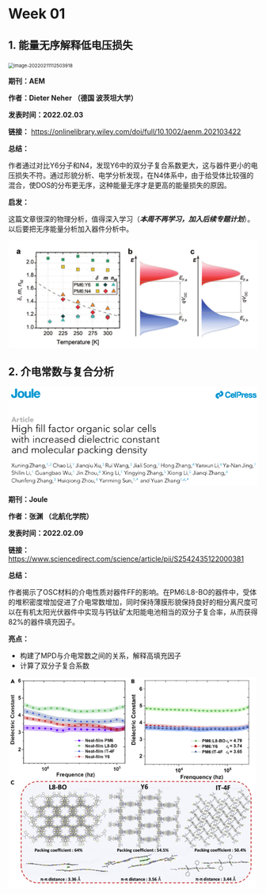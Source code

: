 # Week 01

## 1. 能量无序解释低电压损失

<img src="images/image-image-20220211112503918" alt="image-20220211112503918" style="zoom: 67%;" />

**期刊：AEM**

**作者：Dieter Neher （德国 波茨坦大学）**

**发表时间：2022.02.03**

**链接：** https://onlinelibrary.wiley.com/doi/full/10.1002/aenm.202103422

**总结：**

作者通过对比Y6分子和N4，发现Y6中的双分子复合系数更大，这与器件更小的电压损失不符。通过形貌分析、电学分析发现，在N4体系中，由于给受体比较强的混合，使DOS的分布更无序，这种能量无序才是更高的能量损失的原因。

**启发：**

这篇文章很深的物理分析，值得深入学习（***本周不再学习，加入后续专题计划***）。 以后要把无序能量分析加入器件分析中。

![image-20220211113928947](images/image-20220211113928947.png)

## 2. 介电常数与复合分析

<img src="images/image-20220211114349437.png" alt="image-20220211114349437" style="zoom:80%;" />

**期刊：Joule**

**作者：张渊 （北航化学院）**

**发表时间：2022.02.09**

**链接：** https://www.sciencedirect.com/science/article/pii/S2542435122000381

**总结：**

作者揭示了OSC材料的介电性质对器件FF的影响。在PM6:L8-BO的器件中，受体的堆积密度增加促进了介电常数增加，同时保持薄膜形貌保持良好的相分离尺度可以在有机太阳光伏器件中实现与钙钛矿太阳能电池相当的双分子复合率，从而获得82%的器件填充因子。

**亮点：**

- 构建了MPD与介电常数之间的关系，解释高填充因子
- 计算了双分子复合系数

<img src="images/image-20220211115203467.png" alt="image-20220211115203467" style="zoom: 67%;" />

